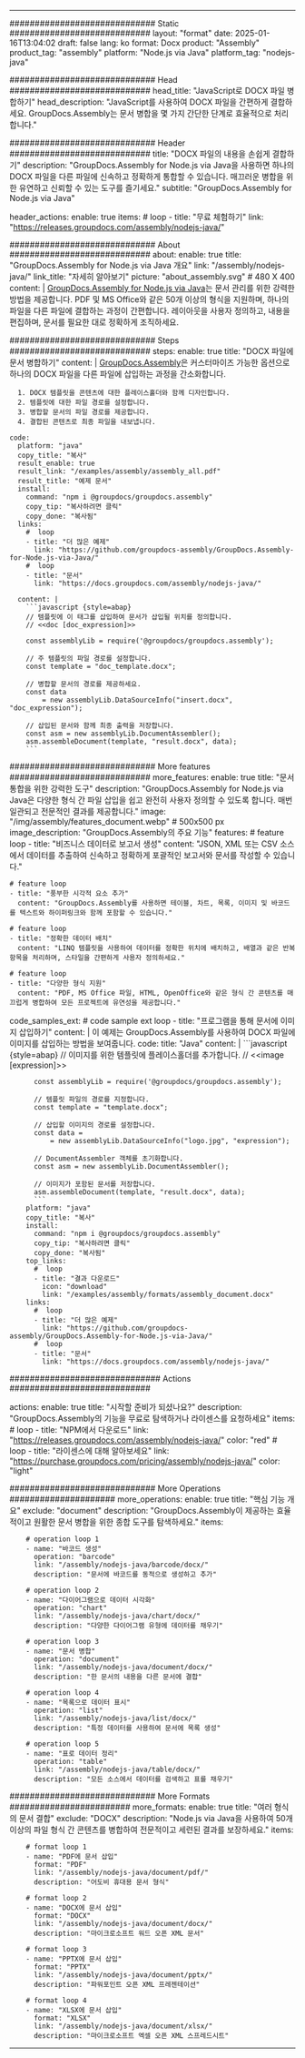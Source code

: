 



---
############################# Static ############################
layout: "format"
date:  2025-01-16T13:04:02
draft: false
lang: ko
format: Docx
product: "Assembly"
product_tag: "assembly"
platform: "Node.js via Java"
platform_tag: "nodejs-java"

############################# Head ############################
head_title: "JavaScript로 DOCX 파일 병합하기"
head_description: "JavaScript를 사용하여 DOCX 파일을 간편하게 결합하세요. GroupDocs.Assembly는 문서 병합을 몇 가지 간단한 단계로 효율적으로 처리합니다."

############################# Header ############################
title: "DOCX 파일의 내용을 손쉽게 결합하기" 
description: "GroupDocs.Assembly for Node.js via Java을 사용하면 하나의 DOCX 파일을 다른 파일에 신속하고 정확하게 통합할 수 있습니다. 매끄러운 병합을 위한 유연하고 신뢰할 수 있는 도구를 즐기세요."
subtitle: "GroupDocs.Assembly for Node.js via Java" 

header_actions:
  enable: true
  items:
    #  loop
    - title: "무료 체험하기"
      link: "https://releases.groupdocs.com/assembly/nodejs-java/"
      
############################# About ############################
about:
    enable: true
    title: "GroupDocs.Assembly for Node.js via Java 개요"
    link: "/assembly/nodejs-java/"
    link_title: "자세히 알아보기"
    picture: "about_assembly.svg" # 480 X 400
    content: |
       [GroupDocs.Assembly for Node.js via Java](/assembly/nodejs-java/)는 문서 관리를 위한 강력한 방법을 제공합니다. PDF 및 MS Office와 같은 50개 이상의 형식을 지원하며, 하나의 파일을 다른 파일에 결합하는 과정이 간편합니다. 레이아웃을 사용자 정의하고, 내용을 편집하며, 문서를 필요한 대로 정확하게 조직하세요.

############################# Steps ############################
steps:
    enable: true
    title: "DOCX 파일에 문서 병합하기"
    content: |
      [GroupDocs.Assembly](/assembly/nodejs-java/)은 커스터마이즈 가능한 옵션으로 하나의 DOCX 파일을 다른 파일에 삽입하는 과정을 간소화합니다.
      
      1. DOCX 템플릿을 콘텐츠에 대한 플레이스홀더와 함께 디자인합니다.
      2. 템플릿에 대한 파일 경로를 설정합니다.
      3. 병합할 문서의 파일 경로를 제공합니다.
      4. 결합된 콘텐츠로 최종 파일을 내보냅니다.
   
    code:
      platform: "java"
      copy_title: "복사"
      result_enable: true
      result_link: "/examples/assembly/assembly_all.pdf"
      result_title: "예제 문서"
      install:
        command: "npm i @groupdocs/groupdocs.assembly"
        copy_tip: "복사하려면 클릭"
        copy_done: "복사됨"
      links:
        #  loop
        - title: "더 많은 예제"
          link: "https://github.com/groupdocs-assembly/GroupDocs.Assembly-for-Node.js-via-Java/"
        #  loop
        - title: "문서"
          link: "https://docs.groupdocs.com/assembly/nodejs-java/"
          
      content: |
        ```javascript {style=abap}
        // 템플릿에 이 태그를 삽입하여 문서가 삽입될 위치를 정의합니다.
        // <<doc [doc_expression]>>
    
        const assemblyLib = require('@groupdocs/groupdocs.assembly');

        // 주 템플릿의 파일 경로를 설정합니다.
        const template = "doc_template.docx";

        // 병합할 문서의 경로를 제공하세요.
        const data 
            = new assemblyLib.DataSourceInfo("insert.docx", "doc_expression");

        // 삽입된 문서와 함께 최종 출력을 저장합니다.
        const asm = new assemblyLib.DocumentAssembler();
        asm.assembleDocument(template, "result.docx", data);
        ```           

############################# More features ############################
more_features:
  enable: true
  title: "문서 통합을 위한 강력한 도구"
  description: "GroupDocs.Assembly for Node.js via Java은 다양한 형식 간 파일 삽입을 쉽고 완전히 사용자 정의할 수 있도록 합니다. 매번 일관되고 전문적인 결과를 제공합니다."
  image: "/img/assembly/features_document.webp" # 500x500 px
  image_description: "GroupDocs.Assembly의 주요 기능"
  features:
    # feature loop
    - title: "비즈니스 데이터로 보고서 생성"
      content: "JSON, XML 또는 CSV 소스에서 데이터를 추출하여 신속하고 정확하게 포괄적인 보고서와 문서를 작성할 수 있습니다."

    # feature loop
    - title: "풍부한 시각적 요소 추가"
      content: "GroupDocs.Assembly를 사용하면 테이블, 차트, 목록, 이미지 및 바코드를 텍스트와 하이퍼링크와 함께 포함할 수 있습니다."

    # feature loop
    - title: "정확한 데이터 배치"
      content: "LINQ 템플릿을 사용하여 데이터를 정확한 위치에 배치하고, 배열과 같은 반복 항목을 처리하며, 스타일을 간편하게 사용자 정의하세요."

    # feature loop
    - title: "다양한 형식 지원"
      content: "PDF, MS Office 파일, HTML, OpenOffice와 같은 형식 간 콘텐츠를 매끄럽게 병합하여 모든 프로젝트에 유연성을 제공합니다."
      
  code_samples_ext:
    # code sample ext loop
    - title: "프로그램을 통해 문서에 이미지 삽입하기"
      content: |
        이 예제는 GroupDocs.Assembly를 사용하여 DOCX 파일에 이미지를 삽입하는 방법을 보여줍니다.
      code:
        title: "Java"
        content: |
          ```javascript {style=abap}
          // 이미지를 위한 템플릿에 플레이스홀더를 추가합니다.
          // <<image [expression]>>
          
          const assemblyLib = require('@groupdocs/groupdocs.assembly');

          // 템플릿 파일의 경로를 지정합니다.
          const template = "template.docx";

          // 삽입할 이미지의 경로를 설정합니다.
          const data =
              = new assemblyLib.DataSourceInfo("logo.jpg", "expression");

          // DocumentAssembler 객체를 초기화합니다.
          const asm = new assemblyLib.DocumentAssembler();

          // 이미지가 포함된 문서를 저장합니다.
          asm.assembleDocument(template, "result.docx", data);
          ```
        platform: "java"
        copy_title: "복사"
        install:
          command: "npm i @groupdocs/groupdocs.assembly"
          copy_tip: "복사하려면 클릭"
          copy_done: "복사됨"
        top_links:
          #  loop
          - title: "결과 다운로드"
            icon: "download"
            link: "/examples/assembly/formats/assembly_document.docx"
        links:
          #  loop
          - title: "더 많은 예제"
            link: "https://github.com/groupdocs-assembly/GroupDocs.Assembly-for-Node.js-via-Java/"
          #  loop
          - title: "문서"
            link: "https://docs.groupdocs.com/assembly/nodejs-java/"
            

            


############################## Actions ############################

actions:
  enable: true
  title: "시작할 준비가 되셨나요?"
  description: "GroupDocs.Assembly의 기능을 무료로 탐색하거나 라이센스를 요청하세요"
  items:
    #  loop
    - title: "NPM에서 다운로드"
      link: "https://releases.groupdocs.com/assembly/nodejs-java/"
      color: "red"
        #  loop
    - title: "라이센스에 대해 알아보세요"
      link: "https://purchase.groupdocs.com/pricing/assembly/nodejs-java/"
      color: "light"


############################# More Operations #####################
more_operations:
    enable: true
    title: "핵심 기능 개요"
    exclude: "document"
    description: "GroupDocs.Assembly이 제공하는 효율적이고 원활한 문서 병합을 위한 종합 도구를 탐색하세요."
    items: 
          
        # operation loop 1
        - name: "바코드 생성"
          operation: "barcode"
          link: "/assembly/nodejs-java/barcode/docx/"
          description: "문서에 바코드를 동적으로 생성하고 추가"

        # operation loop 2
        - name: "다이어그램으로 데이터 시각화"
          operation: "chart"
          link: "/assembly/nodejs-java/chart/docx/"
          description: "다양한 다이어그램 유형에 데이터를 채우기"

        # operation loop 3
        - name: "문서 병합"
          operation: "document"
          link: "/assembly/nodejs-java/document/docx/"
          description: "한 문서의 내용을 다른 문서에 결합"

        # operation loop 4
        - name: "목록으로 데이터 표시"
          operation: "list"
          link: "/assembly/nodejs-java/list/docx/"
          description: "특정 데이터를 사용하여 문서에 목록 생성"

        # operation loop 5
        - name: "표로 데이터 정리"
          operation: "table"
          link: "/assembly/nodejs-java/table/docx/"
          description: "모든 소스에서 데이터를 검색하고 표를 채우기"
         
          
############################# More Formats ########################
more_formats:
    enable: true
    title: "여러 형식의 문서 결합"
    exclude: "DOCX"
    description: "Node.js via Java을 사용하여 50개 이상의 파일 형식 간 콘텐츠를 병합하여 전문적이고 세련된 결과를 보장하세요."
    items: 
          
        # format loop 1
        - name: "PDF에 문서 삽입"
          format: "PDF"
          link: "/assembly/nodejs-java/document/pdf/"
          description: "어도비 휴대용 문서 형식"
          
        # format loop 2
        - name: "DOCX에 문서 삽입"
          format: "DOCX"
          link: "/assembly/nodejs-java/document/docx/"
          description: "마이크로소프트 워드 오픈 XML 문서"
          
        # format loop 3
        - name: "PPTX에 문서 삽입"
          format: "PPTX"
          link: "/assembly/nodejs-java/document/pptx/"
          description: "파워포인트 오픈 XML 프레젠테이션"
          
        # format loop 4
        - name: "XLSX에 문서 삽입"
          format: "XLSX"
          link: "/assembly/nodejs-java/document/xlsx/"
          description: "마이크로소프트 엑셀 오픈 XML 스프레드시트"


          

---